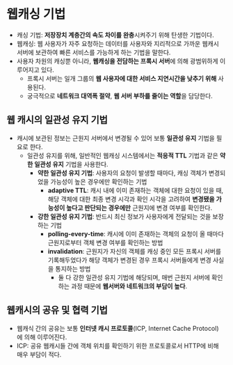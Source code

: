 # 웹캐싱 기법
- 캐싱 기법: **저장장치 계층간의 속도 차이를 완충**시켜주기 위해 탄생한 기법이다.  
- 웹캐싱: 웹 사용자가 자주 요청하는 데이터를 사용자와 지리적으로 가까운 웹캐시 서버에 보관하여 빠른 서비스를 가능하게 하는 기법을 말한다. 
- 사용자 차원의 캐싱뿐 아니라, **웹캐싱을 전담하는 프록시 서버**에 의해 광범위하게 이루어지고 있다.
  - 프록시 서버는 일개 그룹의 **웹 사용자에 대한 서비스 지연시간을 낮추기 위해** 사용된다.
  - 궁극적으로 **네트워크 대역폭 절약**, **웹 서버 부하를 줄이는 역할**을 담당한다.
  
## 웹 캐시의 일관성 유지 기법
- 캐시에 보관된 정보는 근원지 서버에서 변경될 수 있어 보통 **일관성 유지** 기법을 필요로 한다.
  - 일관성 유지를 위해, 일반적인 웹캐싱 시스템에서는 **적응적 TTL** 기법과 같은 **약한 일관성 유지** 기법을 사용한다.
    - **약한 일관성 유지 기법**: 사용자의 요청이 발생할 때마다, 캐싱 객체가 변경되었을 가능성이 높은 경우에만 확인하는 기법
      - **adaptive TTL**: 캐시 내에 이미 존재하는 객체에 대한 요청이 있을 때, 해당 객체에 대한 최종 변경 시각과 확인 시각을 고려하여 **변경됐을 가능성이 높다고 판단되는 경우에만** 근원지에 변경 여부를 확인한다.
    - **강한 일관성 유지 기법**: 반드시 최신 정보가 사용자에게 전달되는 것을 보장하는 기법
      - **polling-every-time**: 캐시에 이미 존재하는 객체의 요청이 올 때마다 근원지로부터 객체 변경 여부를 확인하는 방법
      - **invalidation**: 근원지가 자신의 객체를 캐싱 중인 모든 프록시 서버를 기록해두었다가 해당 객체가 변경된 경우 프록시 서버들에게 변경 사실을 통지하는 방법
        - 둘 다 강한 일관성 유지 기법에 해당되며, 매번 근원지 서버에 확인하는 과정 때문에 **웹서버와 네트워크의 부담이 높다**.

## 웹캐시의 공유 및 협력 기법
- 웹캐식 간의 공유는 보통 **인터넷 캐시 프로토콜**(ICP, Internet Cache Protocol) 에 의해 이루어진다.
- ICP: 공유 웹캐시들 간에 객체 위치를 확인하기 위한 프로토콜로서 HTTP에 비해 매우 부담이 적다.